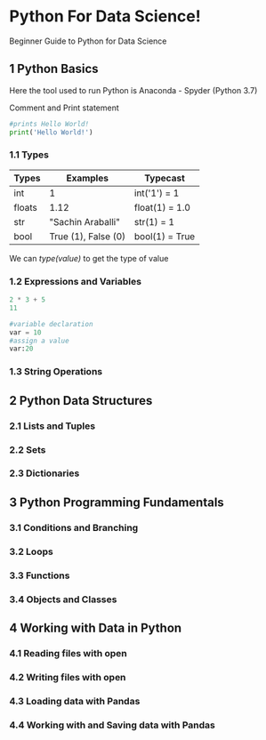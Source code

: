 # Python For Data Science!
Beginner Guide to Python for Data Science

## 1 Python Basics

Here the tool used to run Python is Anaconda - Spyder (Python 3.7)

Comment and Print statement 

```python
#prints Hello World!
print('Hello World!')

```
### 1.1 Types

Types | Examples | Typecast
------- | --------- | --------
int | 1 | int('1') = 1
floats | 1.12 | float(1) = 1.0
str | "Sachin Araballi" | str(1) = 1
bool | True (1), False (0) | bool(1) = True

We can *type(value)* to get the type of value 

### 1.2 Expressions and Variables

```python
2 * 3 + 5
11

#variable declaration
var = 10
#assign a value
var:20
```

### 1.3 String Operations

## 2 Python Data Structures

### 2.1 Lists and Tuples
### 2.2 Sets
### 2.3 Dictionaries

## 3 Python Programming Fundamentals

### 3.1 Conditions and Branching
### 3.2 Loops
### 3.3 Functions
### 3.4 Objects and Classes

## 4 Working with Data in Python

### 4.1 Reading files with open
### 4.2 Writing files with open
### 4.3 Loading data with Pandas
### 4.4 Working with and Saving data with Pandas
